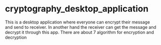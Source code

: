 # cryptography_desktop_application
This is a desktop application where everyone can encrypt their message and send to receiver. In another hand the receiver can get the message and decrypt it through this app. There are about 7 algorithm for encryption and decryption
